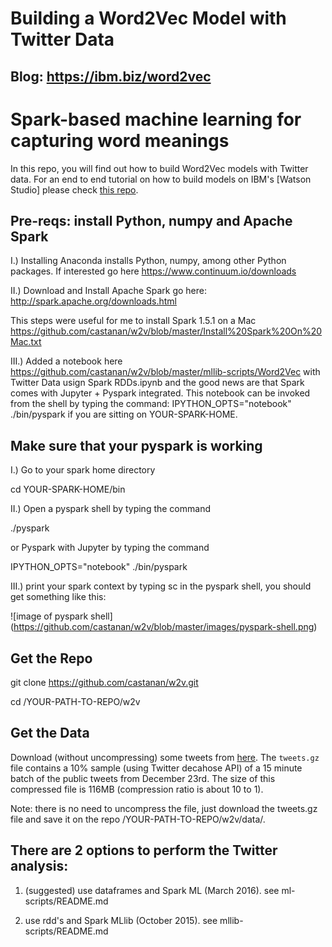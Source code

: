# Building a Word2Vec Model with Twitter Data

## Blog: https://ibm.biz/word2vec
# Spark-based machine learning for capturing word meanings

In this repo, you will find out how to build Word2Vec models with Twitter data. For an end to end tutorial on how to build models on IBM's [Watson Studio] please check [this repo](https://github.com/IBMDataScience/word2vec).

## Pre-reqs: install Python, numpy and Apache Spark 

I.) Installing Anaconda installs Python, numpy, among other Python packages. If interested go here https://www.continuum.io/downloads

II.) Download and Install Apache Spark go here: http://spark.apache.org/downloads.html

This steps were useful for me to install Spark 1.5.1 on a Mac https://github.com/castanan/w2v/blob/master/Install%20Spark%20On%20Mac.txt

III.) Added a notebook here  https://github.com/castanan/w2v/blob/master/mllib-scripts/Word2Vec with Twitter Data usign Spark RDDs.ipynb
 and the good news are that Spark comes with Jupyter + Pyspark integrated. This notebook can be invoked from the shell by typing the command:
IPYTHON_OPTS="notebook" ./bin/pyspark
if you are sitting on YOUR-SPARK-HOME.

## Make sure that your pyspark is working

I.) Go to your spark home directory

cd YOUR-SPARK-HOME/bin

II.) Open a pyspark shell by typing the command

./pyspark

or Pyspark with Jupyter by typing the command

IPYTHON_OPTS="notebook" ./bin/pyspark

III.) print your spark context by typing sc in the pyspark shell, you should get something like this:

![image of pyspark shell]
(https://github.com/castanan/w2v/blob/master/images/pyspark-shell.png)

## Get the Repo

git clone https://github.com/castanan/w2v.git

cd /YOUR-PATH-TO-REPO/w2v 

## Get the Data

Download (without uncompressing) some tweets from [here](https://ibm.box.com/s/mn5cenc1m6vuqm8qdwf2ddzuc4jyvpd4). The `tweets.gz` file contains a 10% sample (using Twitter decahose API) of a 15 minute batch of the public tweets from December 23rd. The size of this compressed file is 116MB (compression ratio is about 10 to 1).

Note: there is no need to uncompress the file, just download the tweets.gz file and save it on the repo /YOUR-PATH-TO-REPO/w2v/data/.  

## There are 2 options to perform the Twitter analysis: 

1) (suggested) use dataframes and Spark ML (March 2016). see ml-scripts/README.md 

2) use rdd's and Spark MLlib (October 2015). see mllib-scripts/README.md



